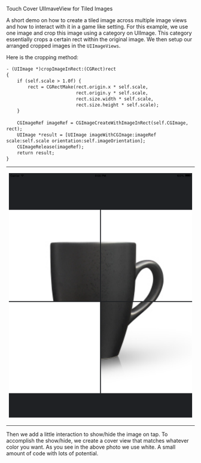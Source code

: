 Touch Cover UIImaveView for Tiled Images

A short demo on how to create a tiled image across multiple image views and how to interact with it in a game like setting. For this example, we use one image and crop this image using a category on UIImage. This category essentially crops a certain rect within the original image. We then setup our arranged cropped images in the ```UIImageViews```.

Here is the cropping method:
```
- (UIImage *)cropImageInRect:(CGRect)rect
{
    if (self.scale > 1.0f) {
        rect = CGRectMake(rect.origin.x * self.scale,
                          rect.origin.y * self.scale,
                          rect.size.width * self.scale,
                          rect.size.height * self.scale);
    }
    
    CGImageRef imageRef = CGImageCreateWithImageInRect(self.CGImage, rect);
    UIImage *result = [UIImage imageWithCGImage:imageRef scale:self.scale orientation:self.imageOrientation];
    CGImageRelease(imageRef);
    return result;
}
```

<table><tr><td>

![](screenshot.png)

</td></tr></table>

Then we add a little interaction to show/hide the image on tap. To accomplish the show/hide, we create a cover view that matches whatever color you want. As you see in the above photo we use white. A small amount of code with lots of potential.